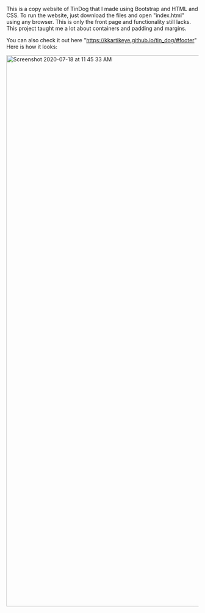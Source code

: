 This is a copy website of TinDog that I made using Bootstrap and HTML and CSS. To run the website, just download the files and open "index.html" using any browser. This is only the front page and functionality still lacks. This project taught me a lot about containers and padding and margins.

You can also check it out here "https://kkartikeye.github.io/tin_dog/#footer"
Here is how it looks: 

<img width="1440" alt="Screenshot 2020-07-18 at 11 45 33 AM" src="https://user-images.githubusercontent.com/65245684/87846272-5315dc00-c8ec-11ea-9331-c6c29ad5dcdc.png">


